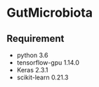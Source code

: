 # GutMicrobiota
## Requirement
* python 3.6
* tensorflow-gpu 1.14.0
* Keras 2.3.1
* scikit-learn 0.21.3


